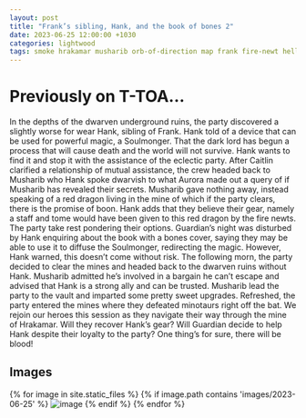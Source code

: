 ```yaml
---
layout: post
title: "Frank’s sibling, Hank, and the book of bones 2"
date: 2023-06-25 12:00:00 +1030
categories: lightwood
tags: smoke hrakamar musharib orb-of-direction map frank fire-newt hellhound gremlin
---
```

# Previously on T-TOA…
In the depths of the dwarven underground ruins, the party discovered a slightly worse for wear Hank, sibling of Frank. Hank told of a device that can be used for powerful magic, a Soulmonger. That the dark lord has begun a process that will cause death and the world will not survive. Hank wants to find it and stop it with the assistance of the eclectic party. After Caitlin clarified a relationship of mutual assistance, the crew headed back to Musharib who Hank spoke dwarvish to what Aurora made out a query of if Musharib has revealed their secrets. Musharib gave nothing away, instead speaking of a red dragon living in the mine of which if the party clears, there is the promise of boon. Hank adds that they believe their gear, namely a staff and tome would have been given to this red dragon by the fire newts. The party take rest pondering their options. Guardian’s night was disturbed by Hank enquiring about the book with a bones cover, saying they may be able to use it to diffuse the Soulmonger, redirecting the magic. However, Hank warned, this doesn’t come without risk. The following morn, the party decided to clear the mines and headed back to the dwarven ruins without Hank. Musharib admitted he’s involved in a bargain he can’t escape and advised that Hank is a strong ally and can be trusted. Musharib lead the party to the vault and imparted some pretty sweet upgrades. Refreshed, the party entered the mines where they defeated minotaurs right off the bat. We rejoin our heroes this session as they navigate their way through the mine of Hrakamar. Will they recover Hank’s gear? Will Guardian decide to help Hank despite their loyalty to the party? One thing’s for sure, there will be blood!

## Images
{% for image in site.static_files %}
{% if image.path contains 'images/2023-06-25' %}
<img src="{{image.path}}" alt="image" />
{% endif %}
{% endfor %}
